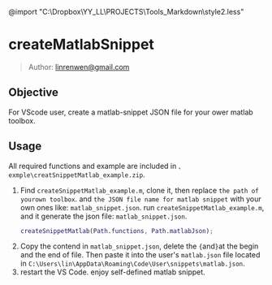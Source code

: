 @import "C:\Dropbox\YY_LL\PROJECTS\Tools_Markdown\style2.less"

# createMatlabSnippet

>Author: linrenwen@gmail.com

## Objective
For VScode user, create a matlab-snippet JSON file for your ower matlab toolbox.

## Usage

All required functions and example are included in `、exmple\creatSnippetMatlab_example.zip`. 

1. Find `createSnippetMatlab_example.m`, clone it, then replace `the path of yourown toolbox`. and `the JSON file name for matlab snippet` with your own ones like: `matlab_snippet.json`. run `createSnippetMatlab_example.m`, and it generate the json file: `matlab_snippet.json`.
   ``` matlab
   createSnippetMatlab(Path.functions, Path.matlabJson);
   ```
2. Copy the contend in `matlab_snippet.json`, delete the `{`and`}`at the begin and the end of file. Then paste it into the user's `matlab.json` file located in `C:\Users\lin\AppData\Roaming\Code\User\snippets\matlab.json`.
3. restart the VS Code. enjoy self-defined matlab snippet.